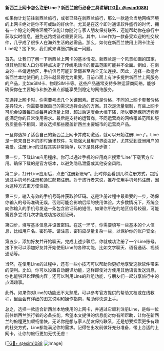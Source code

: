 **新西兰上网卡怎么注册Line？新西兰旅行必备工具讲解[[TG💪+ @esim1088](https://t.me/s/esim1088)]**

如果你计划前往新西兰旅行，或者已经在新西兰旅行，那么一款适合当地网络环境的上网卡绝对是你不可或缺的好伙伴。尤其是在这个即时通讯软件盛行的时代，拥有一个稳定的网络环境不仅能让你随时与家人朋友保持联系，还能帮助你在旅行中获取实时信息，避免迷路或错过重要资讯。其中，Line作为一款备受欢迎的社交软件，几乎成了很多人在海外生活的必需品。那么，如何在新西兰使用上网卡注册Line呢？接下来，我们就来详细讲解这一问题。

首先，让我们了解一下新西兰上网卡的基本情况。新西兰是一个风景如画的国家，但其地形和人口分布特点决定了传统电话卡的覆盖范围可能并不全面。例如，在南岛的一些偏远地区，手机信号可能非常弱甚至完全无法连接。因此，选择一款适合新西兰本地使用的上网卡就显得尤为重要。目前市面上有许多提供新西兰上网服务的产品，比如eSIM卡、物理SIM卡等。这些产品通常支持多种运营商网络，能够确保你在主要城市和旅游景点都能享受到稳定的网络服务。

在选择上网卡时，你需要考虑几个关键因素。首先是价格，不同的上网卡套餐价格差异较大，你需要根据自己的需求选择合适的方案。其次是流量限制，有些上网卡可能会设置每日或每月的流量上限，超过后速度会大幅下降，所以要确保所选套餐能满足你的日常使用需求。最后是支持的运营商，不同运营商的网络覆盖范围和服务质量各不相同，建议选择那些覆盖新西兰主要城市的运营商产品。

一旦你选择了适合自己的新西兰上网卡并成功激活，就可以开始注册Line了。Line是一款来自日本的即时通讯软件，功能强大且用户界面友好，尤其受到亚洲用户的喜爱。注册Line的过程其实非常简单，以下是具体步骤：

第一步，下载Line应用程序。你可以通过手机的应用商店搜索“Line”下载官方应用。确保下载的是官方版本，以避免隐私泄露或其他安全风险。

第二步，打开Line应用后，点击“注册新账号”。此时你会看到几种注册方式，包括通过手机号码注册和通过邮箱注册。对于旅行者来说，推荐使用手机号码注册，因为这种方式更方便快捷。

第三步，输入有效的手机号码并获取验证码。这是注册过程中最重要的一步，确保你输入的号码准确无误，否则可能会影响后续的使用体验。大多数情况下，系统会向你输入的手机号发送一条包含验证码的短信。如果你所在的地区信号较弱，可能需要多尝试几次才能成功接收验证码。

第四步，填写基本信息并设置密码。在这一环节，你需要填写一些基本的个人信息，比如用户名、密码等。请注意，密码应尽量复杂一些，以保护你的账户安全。

第五步，添加好友并开始聊天。完成上述步骤后，你就成功注册了一个Line账号。接下来可以添加好友并开始使用Line的各种功能，比如文字聊天、语音通话、视频通话等。

当然，在使用Line的过程中，还有一些小技巧可以帮助你更好地享受这款软件带来的便利。比如，你可以设置自动翻译功能，这样即使对方使用其他语言发送消息，你也能够轻松理解内容；还可以利用Line的群组功能，与朋友们一起分享旅行中的点滴趣事。

此外，如果你对Line的功能还不太熟悉，可以参考官方提供的帮助文档或在线教程，里面会有详细的图文说明和操作指南，帮助你快速上手。

总之，选择一款适合新西兰本地使用的上网卡，并通过它顺利注册Line，是每一位前往新西兰旅行者的必备技能。希望本文提供的信息能对你有所帮助，让你在新西兰的旅程更加顺畅愉快。无论你是想与家人朋友保持联系，还是想要探索更多有趣的社交方式，Line都能满足你的需求。记得在出发前做好充分准备，带上合适的上网卡，让你的旅行更加无忧无虑！

[[TG💪+ @esim1088](https://t.me/s/esim1088) ![Image](https://i.postimg.cc/4NQfJmqS/Snipaste-2025-05-13-00-14-12.png)]